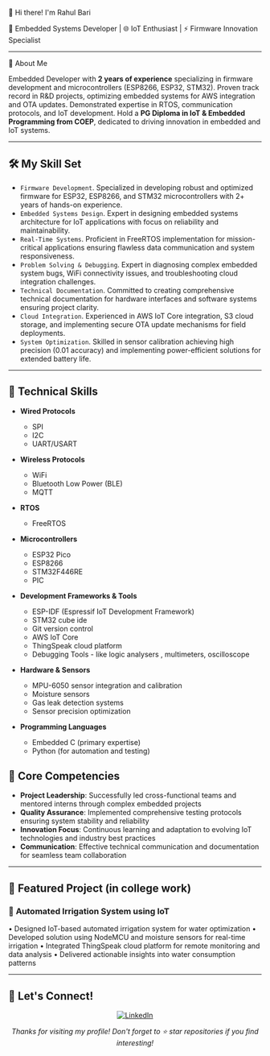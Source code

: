 👋 Hi there! I'm Rahul Bari

🚀 Embedded Systems Developer | 🌐 IoT Enthusiast | ⚡ Firmware Innovation Specialist

-------------------------------------------------------------------------------------------------------------

🎯 About Me

Embedded Developer with **2 years of experience** specializing in firmware development and microcontrollers (ESP8266, ESP32, STM32). Proven track record in R&D projects, optimizing embedded systems for AWS integration and OTA updates. Demonstrated expertise in RTOS, communication protocols, and IoT development. Hold a **PG Diploma in IoT & Embedded Programming from COEP**, dedicated to driving innovation in embedded and IoT systems.

-------------------------------------------------------------------------------------------------------------

## 🛠️ My Skill Set

* `Firmware Development`. Specialized in developing robust and optimized firmware for ESP32, ESP8266, and STM32 microcontrollers with 2+ years of hands-on experience.
* `Embedded Systems Design`. Expert in designing embedded systems architecture for IoT applications with focus on reliability and maintainability.
* `Real-Time Systems`. Proficient in FreeRTOS implementation for mission-critical applications ensuring flawless data communication and system responsiveness.
* `Problem Solving & Debugging`. Expert in diagnosing complex embedded system bugs, WiFi connectivity issues, and troubleshooting cloud integration challenges.
* `Technical Documentation`. Committed to creating comprehensive technical documentation for hardware interfaces and software systems ensuring project clarity.
* `Cloud Integration`. Experienced in AWS IoT Core integration, S3 cloud storage, and implementing secure OTA update mechanisms for field deployments.
* `System Optimization`. Skilled in sensor calibration achieving high precision (0.01 accuracy) and implementing power-efficient solutions for extended battery life.

-------------------------------------------------------------------------------------------------------------

## 🔧 Technical Skills

* **Wired Protocols**
   * SPI
   * I2C
   * UART/USART

* **Wireless Protocols**
   * WiFi
   * Bluetooth Low Power (BLE)
   * MQTT

* **RTOS**
   * FreeRTOS

* **Microcontrollers**
   * ESP32 Pico
   * ESP8266
   * STM32F446RE 
   * PIC 

* **Development Frameworks & Tools**
   * ESP-IDF (Espressif IoT Development Framework)
   * STM32 cube ide 
   * Git version control
   * AWS IoT Core
   * ThingSpeak cloud platform
   * Debugging Tools - like logic analysers , multimeters, oscilloscope

* **Hardware & Sensors**
   * MPU-6050 sensor integration and calibration
   * Moisture sensors
   * Gas leak detection systems
   * Sensor precision optimization

* **Programming Languages**
   * Embedded C (primary expertise)
   * Python (for automation and testing)

## 🎯 Core Competencies

* **Project Leadership**: Successfully led cross-functional teams and mentored interns through complex embedded projects
* **Quality Assurance**: Implemented comprehensive testing protocols ensuring system stability and reliability
* **Innovation Focus**: Continuous learning and adaptation to evolving IoT technologies and industry best practices
* **Communication**: Effective technical communication and documentation for seamless team collaboration

---

## 🚀 Featured Project (in college work) 

### 🌿 **Automated Irrigation System using IoT**
• Designed IoT-based automated irrigation system for water optimization
• Developed solution using NodeMCU and moisture sensors for real-time irrigation
• Integrated ThingSpeak cloud platform for remote monitoring and data analysis
• Delivered actionable insights into water consumption patterns

---

## 🤝 Let's Connect!

<div align="center">

[![LinkedIn](https://img.shields.io/badge/LinkedIn-0077B5?style=for-the-badge&logo=linkedin&logoColor=white)](https://www.linkedin.com/in/rahul-bari-embeddeddeveloper/)

*Thanks for visiting my profile! Don't forget to ⭐ star repositories if you find interesting!*

</div>

